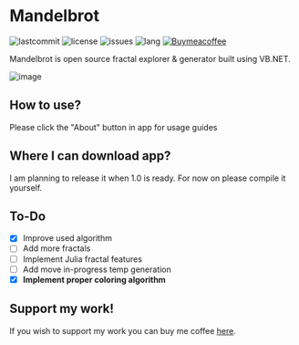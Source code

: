 # Mandelbrot

![lastcommit](https://img.shields.io/github/last-commit/julwas797/mandelbrot) ![license](https://img.shields.io/github/license/julwas797/Mandelbrot) ![issues](https://img.shields.io/github/issues/julwas797/Mandelbrot) ![lang](https://img.shields.io/github/languages/top/JulWas797/Mandelbrot) [![Buymeacoffee](https://badgen.net/badge/icon/buymeacoffee?icon=buymeacoffee&label)](https://bmc.link/julwas797) 

Mandelbrot is open source fractal explorer & generator built using VB.NET.

![image](https://github.com/JulWas797/Mandelbrot/assets/51297298/5edb0321-4f67-4db8-9528-f880b52f94b6)

## How to use?

Please click the "About" button in app for usage guides

## Where I can download app?

I am planning to release it when 1.0 is ready. For now on please compile it yourself.

## To-Do

- [x] Improve used algorithm
- [ ] Add more fractals
- [ ] Implement Julia fractal features
- [ ] Add move in-progress temp generation
- [x] **Implement proper coloring algorithm**

## Support my work!

If you wish to support my work you can buy me coffee [here](https://bmc.link/julwas797).

